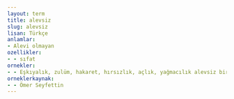 ```yaml
---
layout: term
title: alevsiz
slug: alevsiz
lisan: Türkçe
anlamlar:
- Alevi olmayan
ozellikler:
- - sıfat
ornekler:
- - Eşkıyalık, zulüm, hakaret, hırsızlık, açlık, yağmacılık alevsiz bir yangın gibi bu bin senelik ana yurdunu yakıp tutuşturuyordu.
orneklerkaynak:
- - Ömer Seyfettin
---
```

